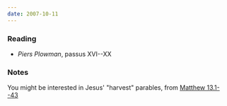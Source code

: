 ```yaml
---
date: 2007-10-11
---
```


### Reading

* <cite>Piers Plowman</cite>, passus XVI--XX

### Notes

You might be interested in Jesus' "harvest" parables, from [Matthew 13.1--43](http://bible.oremus.org/?ql=59106448)
